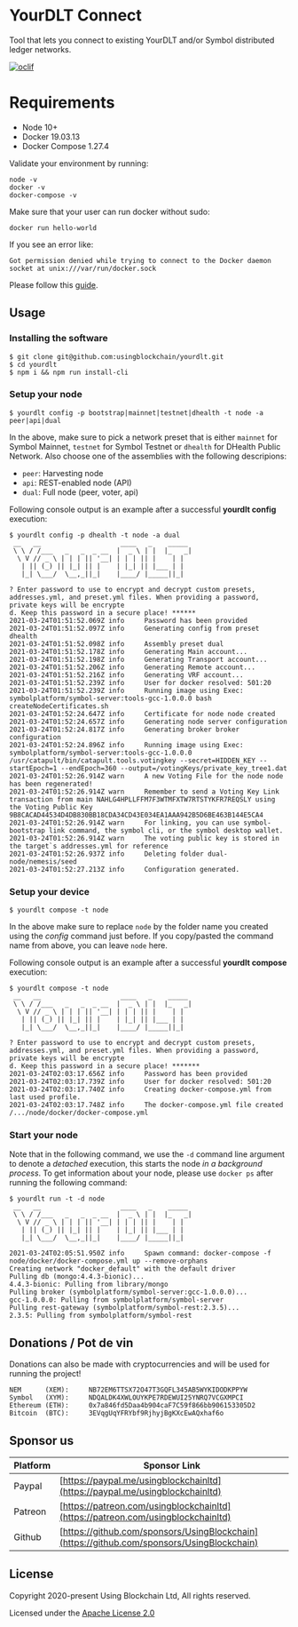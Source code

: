 # YourDLT Connect

Tool that lets you connect to existing YourDLT and/or Symbol distributed ledger networks.

[![oclif](https://img.shields.io/badge/cli-oclif-brightgreen.svg)](https://oclif.io)

# Requirements

-   Node 10+
-   Docker 19.03.13
-   Docker Compose 1.27.4

Validate your environment by running:

```
node -v
docker -v
docker-compose -v
```

Make sure that your user can run docker without sudo:

```
docker run hello-world
```

If you see an error like:

```
Got permission denied while trying to connect to the Docker daemon socket at unix:///var/run/docker.sock
```

Please follow this [guide](https://www.digitalocean.com/community/questions/how-to-fix-docker-got-permission-denied-while-trying-to-connect-to-the-docker-daemon-socket).

## Usage

### Installing the software

```
$ git clone git@github.com:usingblockchain/yourdlt.git
$ cd yourdlt
$ npm i && npm run install-cli
```

### Setup your node

```
$ yourdlt config -p bootstrap|mainnet|testnet|dhealth -t node -a peer|api|dual
```

In the above, make sure to pick a network preset that is either `mainnet` for Symbol Mainnet, `testnet` for Symbol Testnet or `dhealth` for DHealth Public Network. Also choose one of the assemblies with the following descripions:

- `peer`: Harvesting node
- `api`: REST-enabled node (API)
- `dual`: Full node (peer, voter, api)

Following console output is an example after a successful **yourdlt config** execution:

```
$ yourdlt config -p dhealth -t node -a dual
 __   __                    ____   _    _____ 
 \ \ / /___   _   _  _ __  |  _ \ | |  |_   _|
  \ V // _ \ | | | || '__| | | | || |    | |  
   | || (_) || |_| || |    | |_| || |___ | |  
   |_| \___/  \__,_||_|    |____/ |_____||_|  
                                              
? Enter password to use to encrypt and decrypt custom presets, addresses.yml, and preset.yml files. When providing a password, private keys will be encrypte
d. Keep this password in a secure place! ******
2021-03-24T01:51:52.069Z info     Password has been provided
2021-03-24T01:51:52.097Z info     Generating config from preset dhealth
2021-03-24T01:51:52.098Z info     Assembly preset dual
2021-03-24T01:51:52.178Z info     Generating Main account...
2021-03-24T01:51:52.198Z info     Generating Transport account...
2021-03-24T01:51:52.206Z info     Generating Remote account...
2021-03-24T01:51:52.216Z info     Generating VRF account...
2021-03-24T01:51:52.239Z info     User for docker resolved: 501:20
2021-03-24T01:51:52.239Z info     Running image using Exec: symbolplatform/symbol-server:tools-gcc-1.0.0.0 bash createNodeCertificates.sh
2021-03-24T01:52:24.647Z info     Certificate for node node created
2021-03-24T01:52:24.657Z info     Generating node server configuration
2021-03-24T01:52:24.817Z info     Generating broker broker configuration
2021-03-24T01:52:24.896Z info     Running image using Exec: symbolplatform/symbol-server:tools-gcc-1.0.0.0 /usr/catapult/bin/catapult.tools.votingkey --secret=HIDDEN_KEY --startEpoch=1 --endEpoch=360 --output=/votingKeys/private_key_tree1.dat
2021-03-24T01:52:26.914Z warn     A new Voting File for the node node has been regenerated! 
2021-03-24T01:52:26.914Z warn     Remember to send a Voting Key Link transaction from main NAHLG4HPLLFFM7F3WTMFXTW7RTSTYKFR7REQSLY using the Voting Public Key 9B8CACAD44534D4DB830BB18CDA34CD43E034EA1AAA942B5D6BE463B144E5CA4
2021-03-24T01:52:26.914Z warn     For linking, you can use symbol-bootstrap link command, the symbol cli, or the symbol desktop wallet. 
2021-03-24T01:52:26.914Z warn     The voting public key is stored in the target`s addresses.yml for reference
2021-03-24T01:52:26.937Z info     Deleting folder dual-node/nemesis/seed
2021-03-24T01:52:27.213Z info     Configuration generated.
```

### Setup your device

```
$ yourdlt compose -t node
```

In the above make sure to replace `node` by the folder name you created using the *config* command just before. If you copy/pasted the command name from above, you can leave `node` here.

Following console output is an example after a successful **yourdlt compose** execution:

```
$ yourdlt compose -t node
 __   __                    ____   _    _____ 
 \ \ / /___   _   _  _ __  |  _ \ | |  |_   _|
  \ V // _ \ | | | || '__| | | | || |    | |  
   | || (_) || |_| || |    | |_| || |___ | |  
   |_| \___/  \__,_||_|    |____/ |_____||_|  
                                              
? Enter password to use to encrypt and decrypt custom presets, addresses.yml, and preset.yml files. When providing a password, private keys will be encrypte
d. Keep this password in a secure place! *******
2021-03-24T02:03:17.656Z info     Password has been provided
2021-03-24T02:03:17.739Z info     User for docker resolved: 501:20
2021-03-24T02:03:17.740Z info     Creating docker-compose.yml from last used profile.
2021-03-24T02:03:17.748Z info     The docker-compose.yml file created /.../node/docker/docker-compose.yml

```

### Start your node

Note that in the following command, we use the `-d` command line argument to denote a *detached* execution, this starts the node *in a background process*. To get information about your node, please use `docker ps` after running the following command: 

```
$ yourdlt run -t -d node
 __   __                    ____   _    _____ 
 \ \ / /___   _   _  _ __  |  _ \ | |  |_   _|
  \ V // _ \ | | | || '__| | | | || |    | |  
   | || (_) || |_| || |    | |_| || |___ | |  
   |_| \___/  \__,_||_|    |____/ |_____||_|  
                                              
2021-03-24T02:05:51.950Z info     Spawn command: docker-compose -f node/docker/docker-compose.yml up --remove-orphans
Creating network "docker_default" with the default driver
Pulling db (mongo:4.4.3-bionic)...
4.4.3-bionic: Pulling from library/mongo
Pulling broker (symbolplatform/symbol-server:gcc-1.0.0.0)...
gcc-1.0.0.0: Pulling from symbolplatform/symbol-server
Pulling rest-gateway (symbolplatform/symbol-rest:2.3.5)...
2.3.5: Pulling from symbolplatform/symbol-rest

```

## Donations / Pot de vin

Donations can also be made with cryptocurrencies and will be used for running the project!

    NEM      (XEM):     NB72EM6TTSX72O47T3GQFL345AB5WYKIDODKPPYW
    Symbol   (XYM):     NDQALDK4XWLOUYKPE7RDEWUI25YNRQ7VCGXMPCI
    Ethereum (ETH):     0x7a846fd5Daa4b904caF7C59f866bb906153305D2
    Bitcoin  (BTC):     3EVqgUqYFRYbf9RjhyjBgKXcEwAQxhaf6o

## Sponsor us

| Platform | Sponsor Link |
| --- | --- |
| Paypal | [https://paypal.me/usingblockchainltd](https://paypal.me/usingblockchainltd) |
| Patreon | [https://patreon.com/usingblockchainltd](https://patreon.com/usingblockchainltd) |
| Github | [https://github.com/sponsors/UsingBlockchain](https://github.com/sponsors/UsingBlockchain) |

## License

Copyright 2020-present Using Blockchain Ltd, All rights reserved.

Licensed under the [Apache License 2.0](LICENSE)
